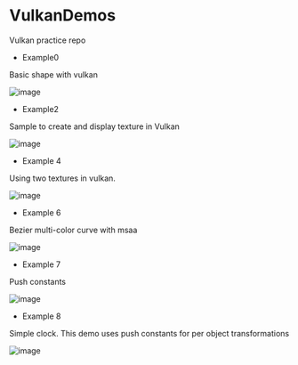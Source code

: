 # VulkanDemos
Vulkan practice repo

* Example0

Basic shape with vulkan

![image](https://user-images.githubusercontent.com/824691/213611641-21ed56e3-e1c7-430b-9773-3290f8e2571b.png)

* Example2

Sample to create and display texture in Vulkan

![image](https://user-images.githubusercontent.com/824691/213900913-c1c6f08e-22a0-4980-8009-c3c7ff01dcb4.png)


* Example 4

Using two textures in vulkan.

![image](https://user-images.githubusercontent.com/824691/214445964-7581145f-ce46-4cee-acbe-eb072323cab2.png)

* Example 6

Bezier multi-color curve with msaa

![image](https://user-images.githubusercontent.com/824691/214947311-29f22971-7f92-40f2-bea2-901aa7b1a29b.png)

* Example 7

Push constants

![image](https://user-images.githubusercontent.com/824691/215241139-d2236ec4-ded0-44c3-b2d8-2cf3dc622d06.png)

* Example 8

Simple clock. This demo uses push constants for per object transformations

![image](https://user-images.githubusercontent.com/824691/215296726-9c5ada93-7732-4973-91f4-237cb72ff017.png)
